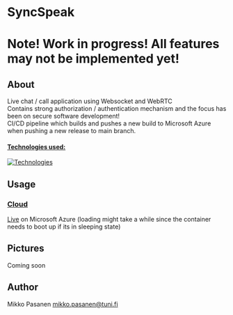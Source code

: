 # SyncSpeak

# Note! Work in progress! All features may not be implemented yet!

## About

Live chat / call application using Websocket and WebRTC<br>
Contains strong authorization / authentication mechanism and the focus has been on secure software development!<br>
CI/CD pipeline which builds and pushes a new build to Microsoft Azure when pushing a new release to main branch.


#### <ins>Technologies used:</ins>

[![Technologies](https://skillicons.dev/icons?i=react,typescript,spring,postgresql,docker,azure,tailwind)](https://skillicons.dev)

## Usage

### <ins>Cloud</ins>
<a href="https://syncspeak.blackrock-52ee4819.northeurope.azurecontainerapps.io/">Live</a> on Microsoft Azure (loading might take a while since the container needs to boot up if its in sleeping state)

## Pictures

Coming soon


## Author
Mikko Pasanen <mikko.pasanen@tuni.fi>


